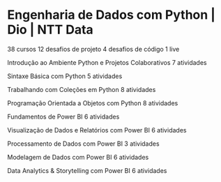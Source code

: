 # Engenharia de Dados com Python | Dio | NTT Data

38 cursos
12 desafios de projeto
4 desafios de código
1 live

Introdução ao Ambiente Python e Projetos Colaborativos
7 atividades

Sintaxe Básica com Python
5 atividades

Trabalhando com Coleções em Python
8 atividades

Programação Orientada a Objetos com Python
8 atividades

Fundamentos de Power BI
6 atividades

Visualização de Dados e Relatórios com Power BI
6 atividades

Processamento de Dados com Power BI
3 atividades

Modelagem de Dados com Power BI
6 atividades

Data Analytics & Storytelling com Power BI
6 atividades
